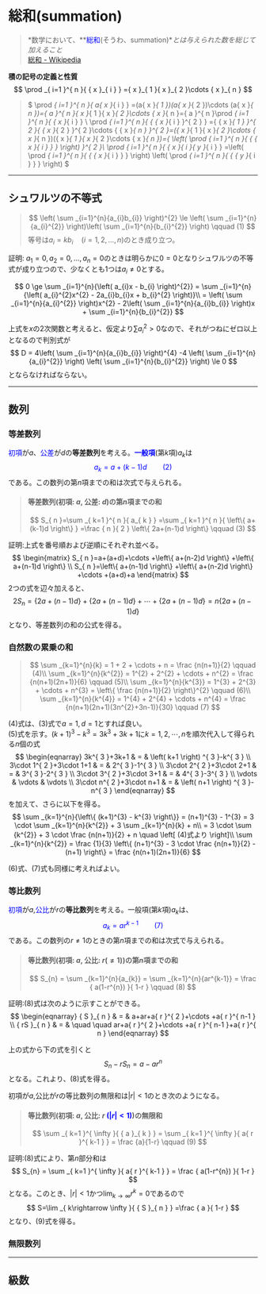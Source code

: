 # 総和(summation)
> *数学において、**<font color="blue">総和</font>(そうわ、summation)**とは与えられた数を総じて加えること*<br>
> [総和 - Wikipedia](https://ja.wikipedia.org/wiki/%E7%B7%8F%E5%92%8C)

**積の記号の定義と性質**
$$
\prod _{ i=1 }^{ n }{ { x }_{ i } } ={ x }_{ 1 }{ x }_{ 2 }\cdots { x }_{ n }
$$

>$
>\prod _{ i=1 }^{ n }{ a{ x }_{ i } } =(a{ x }_{ 1 })(a{ x }_{ 2 })\cdots (a{ x }_{ n })={ a }^{ n }{ x }_{ 1 }{ x }_{ 2 }\cdots { x }_{ n }={ a }^{ n }\prod _{ i=1 }^{ n }{ { x }_{ i } } \\ \prod _{ i=1 }^{ n }{ { { x }_{ i } }^{ 2 } } ={ { x }_{ 1 } }^{ 2 }{ { x }_{ 2 } }^{ 2 }\cdots { { x }_{ n } }^{ 2 }=({ x }_{ 1 }{ x }_{ 2 }\cdots { x }_{ n })({ x }_{ 1 }{ x }_{ 2 }\cdots { x }_{ n })={ \left( \prod _{ i=1 }^{ n }{ { { x }_{ i } } }  \right)  }^{ 2 }\\ \prod _{ i=1 }^{ n }{ { x }_{ i }{ y }_{ i } } =\left( \prod _{ i=1 }^{ n }{ { { x }_{ i } } }  \right) \left( \prod _{ i=1 }^{ n }{ { { y }_{ i } } }  \right)
>$


---
## シュワルツの不等式
> $$
> \left( \sum _{i=1}^{n}{a_{i}b_{i}} \right)^{2} \le \left( \sum _{i=1}^{n}{a_{i}^{2}} \right)\left( \sum _{i=1}^{n}{b_{i}^{2}} \right) \qquad (1)
> $$
> 等号は$a_{i} = kb_{i} \quad (i=1,2,\dots,n)$のとき成り立つ。

証明:
$a_{1} = 0, a_{2} = 0, \dots, a_{n} = 0$のときは明らかに$0=0$となりシュワルツの不等式が成り立つので、少なくとも1つは$a_{i} \neq 0$とする。

$$
0 \ge \sum _{i=1}^{n}{\left( a_{i}x - b_{i} \right)^{2}} = \sum _{i=1}^{n}{\left( a_{i}^{2}x^{2} - 2a_{i}b_{i}x + b_{i}^{2} \right)}\\
= \left( \sum _{i=1}^{n}{a_{i}^{2}} \right)x^{2} - 2\left( \sum _{i=1}^{n}{a_{i}b_{i}} \right)x + \sum _{i=1}^{n}{b_{i}^{2}}
$$

上式を$x$の2次関数と考えると、仮定より$\sum {a_{i}^{2}} > 0$なので、それがつねにゼロ以上となるので判別式が
$$
D = 4\left( \sum _{i=1}^{n}{a_{i}b_{i}} \right)^{4} -4 \left( \sum _{i=1}^{n}{a_{i}^{2}} \right) \left( \sum _{i=1}^{n}{b_{i}^{2}} \right) \le 0
$$
とならなければならない。

---
## 数列
### 等差数列
<font color="blue">初項</font>が$a$、<font color="blue">公差</font>が$d$の**等差数列**を考える。<font color="blue">**一般項**</font>(第$k$項)$a_{k}$は
<font color="blue">
$$
a_{k} = a + (k-1)d \qquad (2)
$$
</font>
である。この数列の第$n$項までの和は次式で与えられる。
> #### 等差数列(初項: $a$, 公差: $d$)の第$n$項までの和
>$$
>S_{ n }=\sum _{ k=1 }^{ n }{ a_{ k } } =\sum _{ k=1 }^{ n }{ \left\{ a+(k-1)d \right\}  } =\frac { n }{ 2 } \left\{ 2a+(n-1)d \right\} \qquad (3)
>$$


証明:上式を番号順および逆順にそれぞれ並べる。
$$
\begin{matrix} S_{ n }=a+(a+d)+\cdots +\left\{ a+(n-2)d \right\} +\left\{ a+(n-1)d \right\}  \\ S_{ n }=\left\{ a+(n-1)d \right\} +\left\{ a+(n-2)d \right\} +\cdots +(a+d)+a \end{matrix}
$$
2つの式を辺々加えると、
$$
2S_{n} = \left\{ 2a + (n-1)d \right\} + \left\{ 2a + (n-1)d \right\} + \cdots + \left\{ 2a + (n-1)d \right\}
= n\left\{ 2a + (n-1)d \right\}
$$
となり、等差数列の和の公式を得る。

### 自然数の累乗の和
>$$
> \sum _{k=1}^{n}{k} = 1 + 2 + \cdots + n = \frac {n(n+1)}{2} \qquad (4)\\
> \sum _{k=1}^{n}{k^{2}} = 1^{2} + 2^{2} + \cdots + n^{2} = \frac {n(n+1)(2n+1)}{6} \qquad (5)\\
> \sum _{k=1}^{n}{k^{3}} = 1^{3} + 2^{3} + \cdots + n^{3} = \left\{ \frac {n(n+1)}{2} \right\}^{2} \qquad (6)\\
> \sum _{k=1}^{n}{k^{4}} = 1^{4} + 2^{4} + \cdots + n^{4} = \frac {n(n+1)(2n+1)(3n^{2}+3n-1)}{30} \qquad (7)
>$$


(4)式は、(3)式で$a=1,d=1$とすれば良い。<br>
(5)式を示す。$\left(k+1\right)^{3} - k^{3} = 3k^{3} + 3k + 1$に$k=1,2,\cdots, n$を順次代入して得られる$n$個の式
$$
\begin{eqnarray} 3k^{ 3 }+3k+1 & = & \left( k+1 \right) ^{ 3 }-k^{ 3 } \\ 3\cdot 1^{ 2 }+3\cdot 1+1 & = & 2^{ 3 }-1^{ 3 } \\ 3\cdot 2^{ 2 }+3\cdot 2+1 & = & 3^{ 3 }-2^{ 3 } \\ 3\cdot 3^{ 2 }+3\cdot 3+1 & = & 4^{ 3 }-3^{ 3 } \\ \vdots  & \vdots  & \vdots  \\ 3\cdot n^{ 2 }+3\cdot n+1 & = & \left( n+1 \right) ^{ 3 }-n^{ 3 } \end{eqnarray}
$$
を加えて、さらに以下を得る。
$$
\sum _{k=1}^{n}{\left\{ (k+1)^{3} - k^{3} \right\}} = (n+1)^{3} - 1^{3} = 3 \cdot \sum _{k=1}^{n}{k^{2}} + 3 \sum _{k=1}^{n}{k} + n\\
= 3 \cdot \sum {k^{2}} + 3 \cdot \frac {n(n+1)}{2} + n \quad \left[ (4)式より \right]\\
\sum _{k=1}^{n}{k^{2}} = \frac {1}{3} \left\{ (n+1)^{3} - 3 \cdot \frac {n(n+1)}{2} - (n+1) \right\}
= \frac {n(n+1)(2n+1)}{6}
$$

(6)式、(7)式も同様に考えればよい。

### 等比数列
<font color="blue">初項</font>が$a$,<font color="blue">公比</font>が$r$の**等比数列**を考える。一般項(第$k$項)$a_{k}$は、
<font color="blue">
$$
a_{k} = ar^{k-1} \qquad (7)
$$
</font>
である。この数列の$r \neq 1$のときの第$n$項までの和は次式で与えられる。

> #### 等比数列(初項: $a$, 公比: $r(\neq 1)$)の第$n$項までの和
> $$
> S_{n} = \sum _{k=1}^{n}{a_{k}} = \sum _{k=1}^{n}{ar^{k-1}} = \frac { a(1-r^{n}) }{ 1-r } \qquad (8)
> $$


証明:(8)式は次のように示すことができる。
$$
\begin{eqnarray}
{ S }_{ n } & = & a+ar+a{ r }^{ 2 }+\cdots +a{ r }^{ n-1 } \\
{ rS }_{ n } & = & \quad \quad ar+a{ r }^{ 2 }+\cdots +a{ r }^{ n-1 }+a{ r }^{ n }
\end{eqnarray}
$$

上の式から下の式を引くと
$$
S_{n} - rS_{n} = a - ar^{n}
$$
となる。これより、(8)式を得る。


初項が$a$,公比が$r$の等比数列の無限和は$\left| r \right| < 1$のとき次のようになる。
> #### 等比数列(初項: $a$, 公比: $r$ <font color="blue">$(\left| r \right| < 1)$</font>)の無限和
>$$
>\sum _{ k=1 }^{ \infty  }{ { a }_{ k } } = \sum _{ k=1 }^{ \infty  }{ a{ r }^{ k-1 } } = \frac {a}{1-r} \qquad (9)
>$$


証明:(8)式により、第$n$部分和は
$$
S_{n} = \sum _{ k=1 }^{ \infty  }{ a{ r }^{ k-1 } } = \frac { a(1-r^{n}) }{ 1-r }
$$
となる。このとき、$\left| r \right| < 1$かつ$\lim _{k \rightarrow \infty }{r^{k}} = 0$であるので
$$
S=\lim _{ k\rightarrow \infty  }{ { S }_{ n } } =\frac { a }{ 1-r }
$$
となり、(9)式を得る。



### 無限数列



---
## 級数


